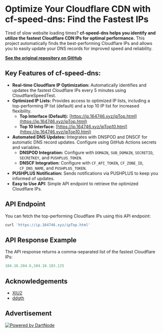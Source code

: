 # Optimize Your Cloudflare CDN with cf-speed-dns: Find the Fastest IPs

Tired of slow website loading times? **cf-speed-dns helps you identify and utilize the fastest Cloudflare CDN IPs for optimal performance.** This project automatically finds the best-performing Cloudflare IPs and allows you to easily update your DNS records for improved speed and reliability.

[**See the original repository on GitHub**](https://github.com/ZhiXuanWang/cf-speed-dns)

## Key Features of cf-speed-dns:

*   **Real-time Cloudflare IP Optimization:** Automatically identifies and updates the fastest Cloudflare IPs every 5 minutes using CloudflareSpeedTest.
*   **Optimized IP Lists:** Provides access to optimized IP lists, including a top-performing IP list (default) and a top 10 IP list for increased flexibility.
    *   **Top Interface (Default):** [https://ip.164746.xyz/ipTop.html](https://ip.164746.xyz/ipTop.html)
    *   **Top 10 Interface:** [https://ip.164746.xyz/ipTop10.html](https://ip.164746.xyz/ipTop10.html)
*   **Automated DNS Updates:** Integrates with DNSPOD and DNSCF for automatic DNS record updates. Configure using GitHub Actions secrets and variables.
    *   **DNSPOD Integration:** Configure with `DOMAIN`, `SUB_DOMAIN`, `SECRETID`, `SECRETKEY`, and `PUSHPLUS_TOKEN`.
    *   **DNSCF Integration:** Configure with `CF_API_TOKEN`, `CF_ZONE_ID`, `CF_DNS_NAME`, and `PUSHPLUS_TOKEN`.
*   **PUSHPLUS Notification:** Sends notifications via PUSHPLUS to keep you informed of updates.
*   **Easy to Use API:** Simple API endpoint to retrieve the optimized Cloudflare IPs.

## API Endpoint

You can fetch the top-performing Cloudflare IPs using this API endpoint:

```javascript
curl 'https://ip.164746.xyz/ipTop.html'
```

## API Response Example

The API response returns a comma-separated list of the fastest Cloudflare IPs:

```javascript
104.16.204.6,104.18.103.125
```

## Acknowledgements

*   [XIU2](https://github.com/XIU2/CloudflareSpeedTest)
*   [ddgth](https://github.com/ddgth/cf2dns)

## Advertisement

[![Powered by DartNode](https://dartnode.com/branding/DN-Open-Source-sm.png)](https://dartnode.com "Powered by DartNode - Free VPS for Open Source")